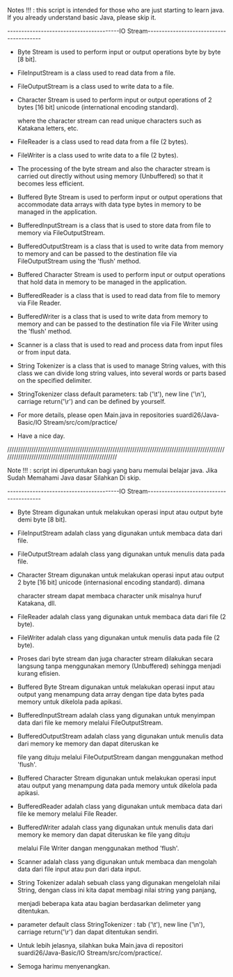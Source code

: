 Notes !!! : this script is intended for those who are just starting to learn java. If you already understand basic Java, please skip it.

----------------------------------------IO Stream----------------------------------------

- Byte Stream is used to perform input or output operations byte by byte [8 bit].

- FileInputStream is a class used to read data from a file.

- FileOutputStream is a class used to write data to a file.

- Character Stream is used to perform input or output operations of 2 bytes [16 bit] unicode (international encoding standard). 
 
  where the character stream can read unique characters such as Katakana letters, etc.
  
- FileReader is a class used to read data from a file (2 bytes).

- FileWriter is a class used to write data to a file (2 bytes).

- The processing of the byte stream and also the character stream is carried out directly without using memory (Unbuffered) so that it becomes less efficient.

- Buffered Byte Stream is used to perform input or output operations that accommodate data arrays with data type bytes in memory to be managed in the application.

- BufferedInputStream is a class that is used to store data from file to memory via FileOutputStream.

- BufferedOutputStream is a class that is used to write data from memory to memory and can be passed to the destination file via FileOutputStream using the 'flush' method.

- Buffered Character Stream is used to perform input or output operations that hold data in memory to be managed in the application.

- BufferedReader is a class that is used to read data from file to memory via File Reader.

- BufferedWriter is a class that is used to write data from memory to memory and can be passed to the destination file via File Writer using the 'flush' method.

- Scanner is a class that is used to read and process data from input files or from input data.

- String Tokenizer is a class that is used to manage String values, with this class we can divide long string values, into several words or parts based on the specified delimiter.

- StringTokenizer class default parameters: tab ('\t'), new line ('\n'), carriage return('\r') and can be defined by yourself.

- For more details, please open Main.java in repositories suardi26/Java-Basic/IO Stream/src/com/practice/

- Have a nice day.

/////////////////////////////////////////////////////////////////////////////////////////////////////////////////////////////////////////////////////

Note !!! : script ini diperuntukan bagi yang baru memulai belajar java. Jika Sudah Memahami Java dasar Silahkan Di skip.

----------------------------------------IO Stream----------------------------------------

- Byte Stream digunakan untuk melakukan operasi input atau output byte demi byte [8 bit].

- FileInputStream adalah class yang digunakan untuk membaca data dari file.

- FileOutputStream adalah class yang digunakan untuk menulis data pada file.

- Character Stream digunakan untuk melakukan operasi input atau output 2 byte [16 bit] unicode (internasional encoding standard). dimana 
 
  character stream dapat membaca character unik misalnya huruf Katakana, dll.

- FileReader adalah class yang digunakan untuk membaca data dari file (2 byte).

- FileWriter adalah class yang digunakan untuk menulis data pada file (2 byte).

- Proses dari byte stream dan juga character stream dilakukan secara langsung tanpa menggunakan memory (Unbuffered) sehingga menjadi kurang efisien.

- Buffered Byte Stream digunakan untuk melakukan operasi input atau output yang menampung data array dengan tipe data bytes pada memory untuk dikelola pada apikasi.

- BufferedInputStream adalah class yang digunakan untuk menyimpan data dari file ke memory melalui FileOutputStream.

- BufferedOutputStream adalah class yang digunakan untuk menulis data dari memory ke memory dan dapat diteruskan ke 
 
  file yang dituju melalui FileOutputStream dangan menggunakan method 'flush'.
  
- Buffered Character Stream digunakan untuk melakukan operasi input atau output yang menampung data pada memory untuk dikelola pada apikasi.

- BufferedReader adalah class yang digunakan untuk membaca data dari file ke memory melalui File Reader.

- BufferedWriter adalah class yang digunakan untuk menulis data dari memory ke memory dan dapat diteruskan ke file yang dituju 
  
  melalui File Writer dangan menggunakan method 'flush'.
  
- Scanner adalah class yang digunakan untuk membaca dan mengolah data dari file input atau pun dari data input.

- String Tokenizer adalah sebuah class yang digunakan mengelolah nilai String, dengan class ini kita dapat membagi nilai string yang panjang, 
  
  menjadi beberapa kata atau bagian berdasarkan delimeter yang ditentukan.

- parameter default class StringTokenizer : tab ('\t'), new line ('\n'), carriage return('\r') dan dapat ditentukan sendiri.

- Untuk lebih jelasnya, silahkan buka Main.java di repositori suardi26/Java-Basic/IO Stream/src/com/practice/.

- Semoga harimu menyenangkan.
